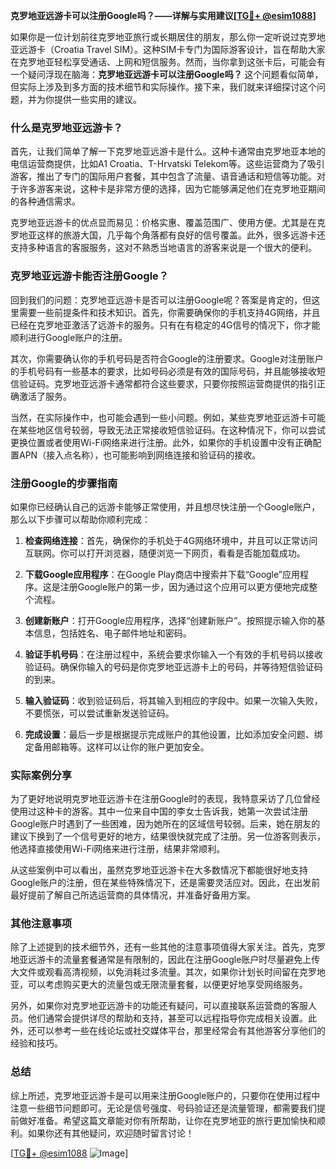 **克罗地亚远游卡可以注册Google吗？——详解与实用建议[[TG💪+ @esim1088](https://t.me/s/esim1088)]**

如果你是一位计划前往克罗地亚旅行或长期居住的朋友，那么你一定听说过克罗地亚远游卡（Croatia Travel SIM）。这种SIM卡专门为国际游客设计，旨在帮助大家在克罗地亚轻松享受通话、上网和短信服务。然而，当你拿到这张卡后，可能会有一个疑问浮现在脑海：**克罗地亚远游卡可以注册Google吗？** 这个问题看似简单，但实际上涉及到多方面的技术细节和实际操作。接下来，我们就来详细探讨这个问题，并为你提供一些实用的建议。

### 什么是克罗地亚远游卡？

首先，让我们简单了解一下克罗地亚远游卡是什么。这种卡通常由克罗地亚本地的电信运营商提供，比如A1 Croatia、T-Hrvatski Telekom等。这些运营商为了吸引游客，推出了专门的国际用户套餐，其中包含了流量、语音通话和短信等功能。对于许多游客来说，这种卡是非常方便的选择，因为它能够满足他们在克罗地亚期间的各种通信需求。

克罗地亚远游卡的优点显而易见：价格实惠、覆盖范围广、使用方便。尤其是在克罗地亚这样的旅游大国，几乎每个角落都有良好的信号覆盖。此外，很多远游卡还支持多种语言的客服服务，这对不熟悉当地语言的游客来说是一个很大的便利。

### 克罗地亚远游卡能否注册Google？

回到我们的问题：克罗地亚远游卡是否可以注册Google呢？答案是肯定的，但这里需要一些前提条件和技术知识。首先，你需要确保你的手机支持4G网络，并且已经在克罗地亚激活了远游卡的服务。只有在有稳定的4G信号的情况下，你才能顺利进行Google账户的注册。

其次，你需要确认你的手机号码是否符合Google的注册要求。Google对注册账户的手机号码有一些基本的要求，比如号码必须是有效的国际号码，并且能够接收短信验证码。克罗地亚远游卡通常都符合这些要求，只要你按照运营商提供的指引正确激活了服务。

当然，在实际操作中，也可能会遇到一些小问题。例如，某些克罗地亚远游卡可能在某些地区信号较弱，导致无法正常接收短信验证码。在这种情况下，你可以尝试更换位置或者使用Wi-Fi网络来进行注册。此外，如果你的手机设置中没有正确配置APN（接入点名称），也可能影响到网络连接和验证码的接收。

### 注册Google的步骤指南

如果你已经确认自己的远游卡能够正常使用，并且想尽快注册一个Google账户，那么以下步骤可以帮助你顺利完成：

1. **检查网络连接**：首先，确保你的手机处于4G网络环境中，并且可以正常访问互联网。你可以打开浏览器，随便浏览一下网页，看看是否能加载成功。
   
2. **下载Google应用程序**：在Google Play商店中搜索并下载“Google”应用程序。这是注册Google账户的第一步，因为通过这个应用可以更方便地完成整个流程。

3. **创建新账户**：打开Google应用程序，选择“创建新账户”。按照提示输入你的基本信息，包括姓名、电子邮件地址和密码。

4. **验证手机号码**：在注册过程中，系统会要求你输入一个有效的手机号码以接收验证码。确保你输入的号码是你克罗地亚远游卡上的号码，并等待短信验证码的到来。

5. **输入验证码**：收到验证码后，将其输入到相应的字段中。如果一次输入失败，不要慌张，可以尝试重新发送验证码。

6. **完成设置**：最后一步是根据提示完成账户的其他设置，比如添加安全问题、绑定备用邮箱等。这样可以让你的账户更加安全。

### 实际案例分享

为了更好地说明克罗地亚远游卡在注册Google时的表现，我特意采访了几位曾经使用过这种卡的游客。其中一位来自中国的李女士告诉我，她第一次尝试注册Google账户时遇到了一些困难，因为她所在的区域信号较弱。后来，她在朋友的建议下换到了一个信号更好的地方，结果很快就完成了注册。另一位游客则表示，他选择直接使用Wi-Fi网络来进行注册，结果非常顺利。

从这些案例中可以看出，虽然克罗地亚远游卡在大多数情况下都能很好地支持Google账户的注册，但在某些特殊情况下，还是需要灵活应对。因此，在出发前最好提前了解自己所选运营商的具体情况，并准备好备用方案。

### 其他注意事项

除了上述提到的技术细节外，还有一些其他的注意事项值得大家关注。首先，克罗地亚远游卡的流量套餐通常是有限制的，因此在注册Google账户时尽量避免上传大文件或观看高清视频，以免消耗过多流量。其次，如果你计划长时间留在克罗地亚，可以考虑购买更大的流量包或无限流量套餐，以便更好地享受网络服务。

另外，如果你对克罗地亚远游卡的功能还有疑问，可以直接联系运营商的客服人员。他们通常会提供详尽的帮助和支持，甚至可以远程指导你完成相关设置。此外，还可以参考一些在线论坛或社交媒体平台，那里经常会有其他游客分享他们的经验和技巧。

### 总结

综上所述，克罗地亚远游卡是可以用来注册Google账户的，只要你在使用过程中注意一些细节问题即可。无论是信号强度、号码验证还是流量管理，都需要我们提前做好准备。希望这篇文章能对你有所帮助，让你在克罗地亚的旅行更加愉快和顺利。如果你还有其他疑问，欢迎随时留言讨论！

[[TG💪+ @esim1088](https://t.me/s/esim1088) ![Image](https://i.postimg.cc/4NQfJmqS/Snipaste-2025-05-13-00-14-12.png)]